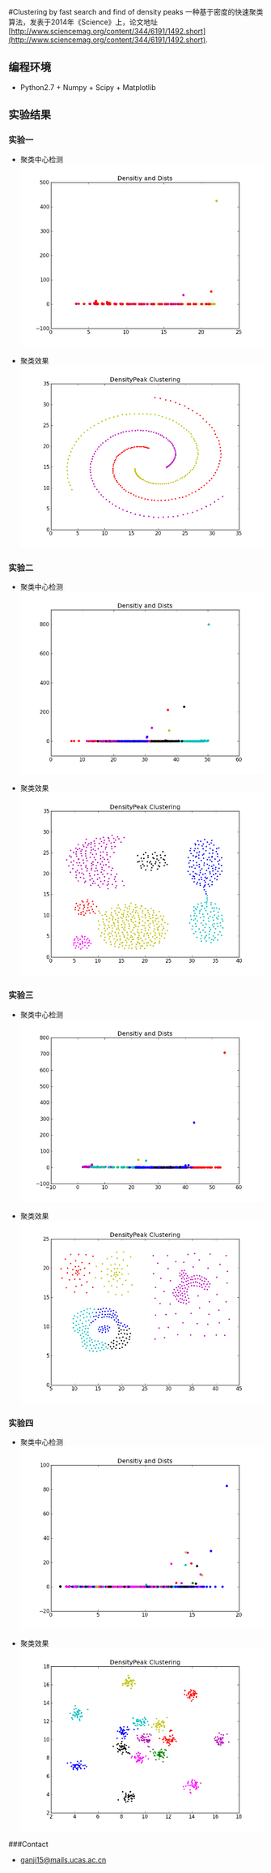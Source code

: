 #Clustering by fast search and find of density peaks
一种基于密度的快速聚类算法，发表于2014年《Science》上，论文地址[http://www.sciencemag.org/content/344/6191/1492.short](http://www.sciencemag.org/content/344/6191/1492.short).

## 编程环境
* Python2.7 + Numpy + Scipy + Matplotlib

## 实验结果
### 实验一
* 聚类中心检测
![origin_data](https://github.com/ganji15/ClusteringLearning/blob/master/Clustering/DensityPeak/Spiral_densitypeak.png)

* 聚类效果
![clusterin_result](https://github.com/ganji15/ClusteringLearning/blob/master/Clustering/DensityPeak/Spiral.png)

### 实验二
* 聚类中心检测
![origin_data](https://github.com/ganji15/ClusteringLearning/blob/master/Clustering/DensityPeak/Aggregation_densitypeak.png)

* 聚类效果
![clusterin_result](https://github.com/ganji15/ClusteringLearning/blob/master/Clustering/DensityPeak/Aggregation.png)

### 实验三
* 聚类中心检测
![origin_data](https://github.com/ganji15/ClusteringLearning/blob/master/Clustering/DensityPeak/Compound_densitypeak.png)

* 聚类效果
![clusterin_result](https://github.com/ganji15/ClusteringLearning/blob/master/Clustering/DensityPeak/Compound.png)

### 实验四
* 聚类中心检测
![origin_data](https://github.com/ganji15/ClusteringLearning/blob/master/Clustering/DensityPeak/R15_densitypeak.png)

* 聚类效果
![clusterin_result](https://github.com/ganji15/ClusteringLearning/blob/master/Clustering/DensityPeak/R15.png)

###Contact
* ganji15@mails.ucas.ac.cn
